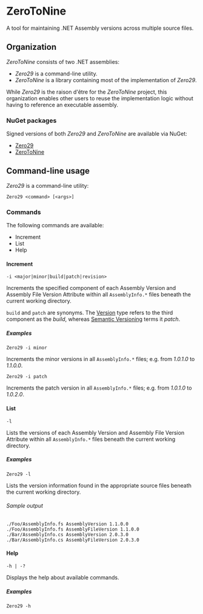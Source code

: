 # ZeroToNine

A tool for maintaining .NET Assembly versions across multiple source files.

## Organization

*ZeroToNine* consists of two .NET assemblies:

- *Zero29* is a command-line utility.
- *ZeroToNine* is a library containing most of the implementation of *Zero29*.

While *Zero29* is the raison d'être for the *ZeroToNine* project, this organization enables other users to reuse the implementation logic without having to reference an executable assembly.

### NuGet packages

Signed versions of both *Zero29* and *ZeroToNine* are available via NuGet:

- [Zero29](https://www.nuget.org/packages/Zero29)
- [ZeroToNine](https://www.nuget.org/packages/ZeroToNine) 

## Command-line usage

*Zero29* is a command-line utility:

```
Zero29 <command> [<args>]
```

### Commands

The following commands are available:

- Increment
- List
- Help

#### Increment 

```
-i <major|minor|build|patch|revision>
```

Increments the specified component of each Assembly Version and Assembly File Version Attribute within all `AssemblyInfo.*` files beneath the current working directory.

`build` and `patch` are synonyms. The [Version](http://msdn.microsoft.com/en-us/library/system.version.aspx) type refers to the third component as the *build*, whereas [Semantic Versioning](http://semver.org) terms it *patch*.

##### Examples

```
Zero29 -i minor
```

Increments the minor versions in all `AssemblyInfo.*` files; e.g. from *1.0.1.0* to *1.1.0.0*.

```
Zero29 -i patch
```

Increments the patch version in all `AssemblyInfo.*` files; e.g. from *1.0.1.0* to *1.0.2.0*.

#### List

```
-l
```

Lists the versions of each Assembly Version and Assembly File Version Attribute within all `AssemblyInfo.*` files beneath the current working directory.

##### Examples

```
Zero29 -l
```

Lists the version information found in the appropriate source files beneath the current working directory.

###### Sample output

```
./Foo/AssemblyInfo.fs AssemblyVersion 1.1.0.0
./Foo/AssemblyInfo.fs AssemblyFileVersion 1.1.0.0
./Bar/AssemblyInfo.cs AssemblyVersion 2.0.3.0
./Bar/AssemblyInfo.cs AssemblyFileVersion 2.0.3.0
```

#### Help

```
-h | -?
```

Displays the help about available commands.

##### Examples

```
Zero29 -h
```
